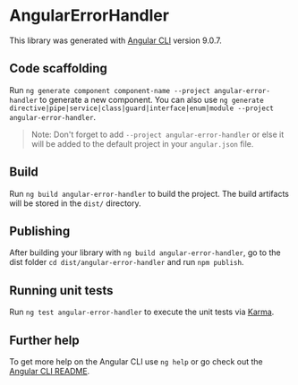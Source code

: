 # AngularErrorHandler

This library was generated with [Angular CLI](https://github.com/angular/angular-cli) version 9.0.7.

## Code scaffolding

Run `ng generate component component-name --project angular-error-handler` to generate a new component. You can also use `ng generate directive|pipe|service|class|guard|interface|enum|module --project angular-error-handler`.
> Note: Don't forget to add `--project angular-error-handler` or else it will be added to the default project in your `angular.json` file. 

## Build

Run `ng build angular-error-handler` to build the project. The build artifacts will be stored in the `dist/` directory.

## Publishing

After building your library with `ng build angular-error-handler`, go to the dist folder `cd dist/angular-error-handler` and run `npm publish`.

## Running unit tests

Run `ng test angular-error-handler` to execute the unit tests via [Karma](https://karma-runner.github.io).

## Further help

To get more help on the Angular CLI use `ng help` or go check out the [Angular CLI README](https://github.com/angular/angular-cli/blob/master/README.md).

